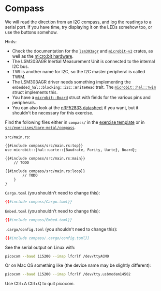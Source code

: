 # Compass

We will read the direction from an I2C compass, and log the readings to a serial port. If you have
time, try displaying it on the LEDs somehow too, or use the buttons somehow.

Hints:

- Check the documentation for the [`lsm303agr`](https://docs.rs/lsm303agr/latest/lsm303agr/) and
  [`microbit-v2`](https://docs.rs/microbit-v2/latest/microbit/) crates, as well as the
  [micro:bit hardware](https://tech.microbit.org/hardware/).
- The LSM303AGR Inertial Measurement Unit is connected to the internal I2C bus.
- TWI is another name for I2C, so the I2C master peripheral is called TWIM.
- The LSM303AGR driver needs something implementing the `embedded_hal::blocking::i2c::WriteRead`
  trait. The
  [`microbit::hal::Twim`](https://docs.rs/microbit-v2/latest/microbit/hal/struct.Twim.html) struct
  implements this.
- You have a [`microbit::Board`](https://docs.rs/microbit-v2/latest/microbit/struct.Board.html)
  struct with fields for the various pins and peripherals.
- You can also look at the
  [nRF52833 datasheet](https://infocenter.nordicsemi.com/pdf/nRF52833_PS_v1.5.pdf) if you want, but
  it shouldn't be necessary for this exercise.

Find the following files either in `compass/` in the [exercise
template](../../comprehensive-rust-exercises.zip) or in
[`src/exercises/bare-metal/compass`](https://github.com/google/comprehensive-rust/tree/main/src/exercises/bare-metal/compass).

`src/main.rs`:

<!-- File src/main.rs -->

```rust,compile_fail
{{#include compass/src/main.rs:top}}
use microbit::{hal::uarte::{Baudrate, Parity, Uarte}, Board};

{{#include compass/src/main.rs:main}}
    // TODO

{{#include compass/src/main.rs:loop}}
        // TODO
    }
}
```

`Cargo.toml` (you shouldn't need to change this):

<!-- File Cargo.toml -->

```toml
{{#include compass/Cargo.toml}}
```

`Embed.toml` (you shouldn't need to change this):

<!-- File Embed.toml -->

```toml
{{#include compass/Embed.toml}}
```

`.cargo/config.toml` (you shouldn't need to change this):

<!-- File .cargo/config.toml -->

```toml
{{#include compass/.cargo/config.toml}}
```

See the serial output on Linux with:

```sh
picocom --baud 115200 --imap lfcrlf /dev/ttyACM0
```

Or on Mac OS something like (the device name may be slightly different):

```sh
picocom --baud 115200 --imap lfcrlf /dev/tty.usbmodem14502
```

Use Ctrl+A Ctrl+Q to quit picocom.

